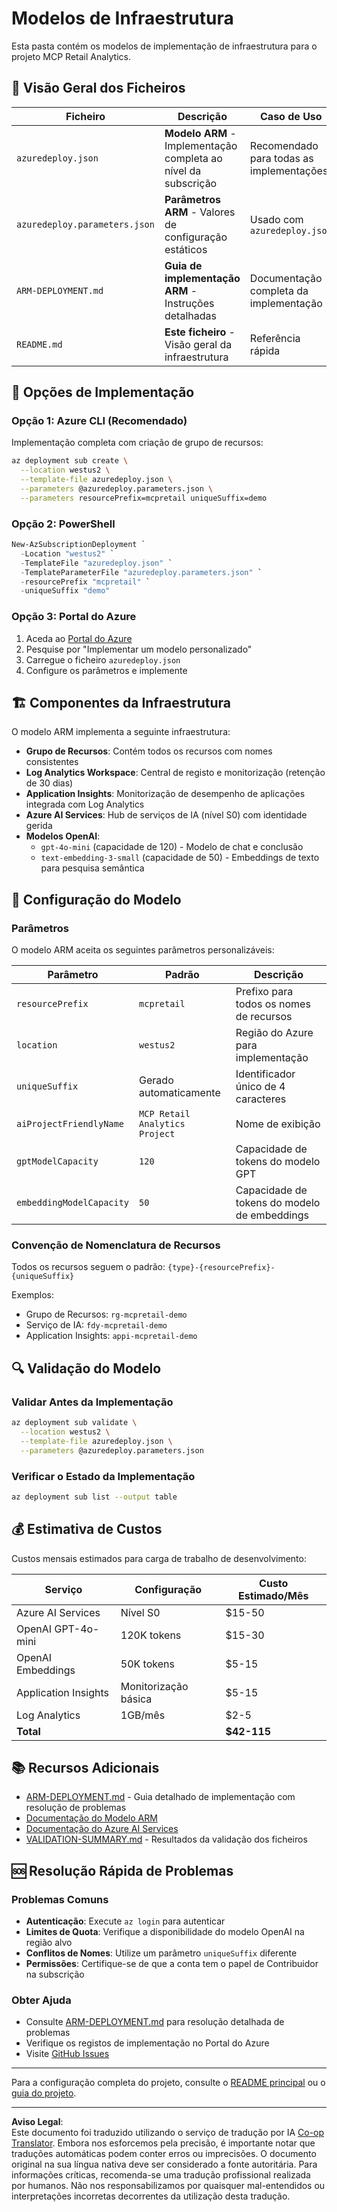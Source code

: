 <!--
CO_OP_TRANSLATOR_METADATA:
{
  "original_hash": "09c7975912db719927ad32946b55e621",
  "translation_date": "2025-09-30T13:25:16+00:00",
  "source_file": "azd/infra/README.md",
  "language_code": "pt"
}
-->
# Modelos de Infraestrutura

Esta pasta contém os modelos de implementação de infraestrutura para o projeto MCP Retail Analytics.

## 📁 Visão Geral dos Ficheiros

| Ficheiro | Descrição | Caso de Uso |
|----------|-----------|-------------|
| `azuredeploy.json` | **Modelo ARM** - Implementação completa ao nível da subscrição | Recomendado para todas as implementações |
| `azuredeploy.parameters.json` | **Parâmetros ARM** - Valores de configuração estáticos | Usado com `azuredeploy.json` |
| `ARM-DEPLOYMENT.md` | **Guia de implementação ARM** - Instruções detalhadas | Documentação completa da implementação |
| `README.md` | **Este ficheiro** - Visão geral da infraestrutura | Referência rápida |

## 🚀 Opções de Implementação

### Opção 1: Azure CLI (Recomendado)
Implementação completa com criação de grupo de recursos:
```bash
az deployment sub create \
  --location westus2 \
  --template-file azuredeploy.json \
  --parameters @azuredeploy.parameters.json \
  --parameters resourcePrefix=mcpretail uniqueSuffix=demo
```

### Opção 2: PowerShell
```powershell
New-AzSubscriptionDeployment `
  -Location "westus2" `
  -TemplateFile "azuredeploy.json" `
  -TemplateParameterFile "azuredeploy.parameters.json" `
  -resourcePrefix "mcpretail" `
  -uniqueSuffix "demo"
```

### Opção 3: Portal do Azure
1. Aceda ao [Portal do Azure](https://portal.azure.com)
2. Pesquise por "Implementar um modelo personalizado"
3. Carregue o ficheiro `azuredeploy.json`
4. Configure os parâmetros e implemente

## 🏗️ Componentes da Infraestrutura

O modelo ARM implementa a seguinte infraestrutura:

- **Grupo de Recursos**: Contém todos os recursos com nomes consistentes
- **Log Analytics Workspace**: Central de registo e monitorização (retenção de 30 dias)
- **Application Insights**: Monitorização de desempenho de aplicações integrada com Log Analytics
- **Azure AI Services**: Hub de serviços de IA (nível S0) com identidade gerida
- **Modelos OpenAI**:
  - `gpt-4o-mini` (capacidade de 120) - Modelo de chat e conclusão
  - `text-embedding-3-small` (capacidade de 50) - Embeddings de texto para pesquisa semântica

## 🔧 Configuração do Modelo

### Parâmetros
O modelo ARM aceita os seguintes parâmetros personalizáveis:

| Parâmetro | Padrão | Descrição |
|-----------|--------|-----------|
| `resourcePrefix` | `mcpretail` | Prefixo para todos os nomes de recursos |
| `location` | `westus2` | Região do Azure para implementação |
| `uniqueSuffix` | Gerado automaticamente | Identificador único de 4 caracteres |
| `aiProjectFriendlyName` | `MCP Retail Analytics Project` | Nome de exibição |
| `gptModelCapacity` | `120` | Capacidade de tokens do modelo GPT |
| `embeddingModelCapacity` | `50` | Capacidade de tokens do modelo de embeddings |

### Convenção de Nomenclatura de Recursos
Todos os recursos seguem o padrão: `{type}-{resourcePrefix}-{uniqueSuffix}`

Exemplos:
- Grupo de Recursos: `rg-mcpretail-demo`
- Serviço de IA: `fdy-mcpretail-demo`
- Application Insights: `appi-mcpretail-demo`

## 🔍 Validação do Modelo

### Validar Antes da Implementação
```bash
az deployment sub validate \
  --location westus2 \
  --template-file azuredeploy.json \
  --parameters @azuredeploy.parameters.json
```

### Verificar o Estado da Implementação
```bash
az deployment sub list --output table
```

## 💰 Estimativa de Custos

Custos mensais estimados para carga de trabalho de desenvolvimento:

| Serviço | Configuração | Custo Estimado/Mês |
|---------|--------------|--------------------|
| Azure AI Services | Nível S0 | $15-50 |
| OpenAI GPT-4o-mini | 120K tokens | $15-30 |
| OpenAI Embeddings | 50K tokens | $5-15 |
| Application Insights | Monitorização básica | $5-15 |
| Log Analytics | 1GB/mês | $2-5 |
| **Total** | | **$42-115** |

## 📚 Recursos Adicionais

- [ARM-DEPLOYMENT.md](./ARM-DEPLOYMENT.md) - Guia detalhado de implementação com resolução de problemas
- [Documentação do Modelo ARM](https://docs.microsoft.com/en-us/azure/azure-resource-manager/templates/)
- [Documentação do Azure AI Services](https://docs.microsoft.com/en-us/azure/cognitive-services/)
- [VALIDATION-SUMMARY.md](./VALIDATION-SUMMARY.md) - Resultados da validação dos ficheiros

## 🆘 Resolução Rápida de Problemas

### Problemas Comuns
- **Autenticação**: Execute `az login` para autenticar
- **Limites de Quota**: Verifique a disponibilidade do modelo OpenAI na região alvo
- **Conflitos de Nomes**: Utilize um parâmetro `uniqueSuffix` diferente
- **Permissões**: Certifique-se de que a conta tem o papel de Contribuidor na subscrição

### Obter Ajuda
- Consulte [ARM-DEPLOYMENT.md](./ARM-DEPLOYMENT.md) para resolução detalhada de problemas
- Verifique os registos de implementação no Portal do Azure
- Visite [GitHub Issues](https://github.com/microsoft/MCP-Server-and-PostgreSQL-Sample-Retail/issues)

---

Para a configuração completa do projeto, consulte o [README principal](../../README.md) ou o [guia do projeto](../../walkthrough/README.md).

---

**Aviso Legal**:  
Este documento foi traduzido utilizando o serviço de tradução por IA [Co-op Translator](https://github.com/Azure/co-op-translator). Embora nos esforcemos pela precisão, é importante notar que traduções automáticas podem conter erros ou imprecisões. O documento original na sua língua nativa deve ser considerado a fonte autoritária. Para informações críticas, recomenda-se uma tradução profissional realizada por humanos. Não nos responsabilizamos por quaisquer mal-entendidos ou interpretações incorretas decorrentes da utilização desta tradução.